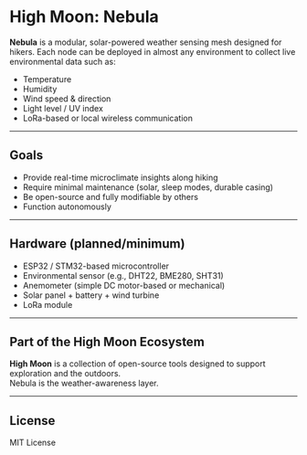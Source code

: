 # High Moon: Nebula

**Nebula** is a modular, solar-powered weather sensing mesh designed for hikers. Each node can be deployed in almost any environment to collect live environmental data such as:

- Temperature
- Humidity
- Wind speed & direction
- Light level / UV index
- LoRa-based or local wireless communication
---

## Goals

- Provide real-time microclimate insights along hiking
- Require minimal maintenance (solar, sleep modes, durable casing)
- Be open-source and fully modifiable by others
- Function autonomously

---

## Hardware (planned/minimum)

- ESP32 / STM32-based microcontroller
- Environmental sensor (e.g., DHT22, BME280, SHT31)
- Anemometer (simple DC motor-based or mechanical)
- Solar panel + battery + wind turbine
- LoRa module

---

## Part of the High Moon Ecosystem

**High Moon** is a collection of open-source tools designed to support exploration and the outdoors.  
Nebula is the weather-awareness layer.

---

## License
MIT License
